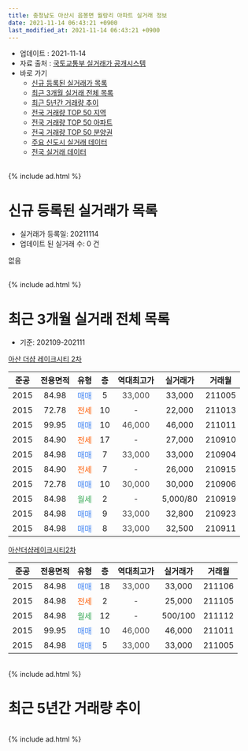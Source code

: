 ```yaml
---
title: 충청남도 아산시 음봉면 월랑리 아파트 실거래 정보
date: 2021-11-14 06:43:21 +0900
last_modified_at: 2021-11-14 06:43:21 +0900
---
```


* 업데이트 : 2021-11-14
* 자료 출처 : [국토교통부 실거래가 공개시스템](http://rt.molit.go.kr)
* 바로 가기
    * [신규 등록된 실거래가 목록](#신규-등록된-실거래가-목록)
    * [최근 3개월 실거래 전체 목록](#최근-3개월-실거래-전체-목록)
    * [최근 5년간 거래량 추이](#최근-5년간-거래량-추이)
    * [전국 거래량 TOP 50 지역](https://inasie.github.io/apt-trade-info/최근-3개월-전국에서-가장-거래가-많이-발생한-지역)
    * [전국 거래량 TOP 50 아파트](https://inasie.github.io/apt-trade-info/최근-3개월-전국에서-가장-거래가-많이-발생한-아파트)
    * [전국 거래량 TOP 50 분양권](https://inasie.github.io/apt-trade-info/최근-3개월-전국에서-가장-거래가-많이-발생한-분양권)
    * [주요 신도시 실거래 데이터](https://inasie.github.io/apt-trade-info/주요-신도시)
    * [전국 실거래 데이터](https://inasie.github.io/apt-trade-info/전국)
<br>
{% include ad.html %}
<br>

# 신규 등록된 실거래가 목록
* 실거래가 등록일: 20211114
* 업데이트 된 실거래 수: 0 건

없음

<br>
{% include ad.html %}
<br>

# 최근 3개월 실거래 전체 목록
* 기준: 202109-202111


[아산 더샵 레이크시티 2차](https://search.naver.com/search.naver?query=%EC%B6%A9%EC%B2%AD%EB%82%A8%EB%8F%84+%EC%95%84%EC%82%B0%EC%8B%9C+%EC%9D%8C%EB%B4%89%EB%A9%B4+%EC%9B%94%EB%9E%91%EB%A6%AC+%EC%95%84%EC%82%B0+%EB%8D%94%EC%83%B5+%EB%A0%88%EC%9D%B4%ED%81%AC%EC%8B%9C%ED%8B%B0+2%EC%B0%A8)

|준공|전용면적|유형|층|역대최고가|실거래가|거래월|
|:---:|:---:|:---:|:---:|:---:|:---:|:---:|
|2015|84.98|<span style="color:#4285f3">매매</span>|5|<span style="color:#444444">33,000</span>|33,000|211005|
|2015|72.78|<span style="color:#ff5a00">전세</span>|10|<span style="color:#444444">-</span>|22,000|211013|
|2015|99.95|<span style="color:#4285f3">매매</span>|10|<span style="color:#444444">46,000</span>|46,000|211011|
|2015|84.90|<span style="color:#ff5a00">전세</span>|17|<span style="color:#444444">-</span>|27,000|210910|
|2015|84.98|<span style="color:#4285f3">매매</span>|7|<span style="color:#444444">33,000</span>|33,000|210904|
|2015|84.90|<span style="color:#ff5a00">전세</span>|7|<span style="color:#444444">-</span>|26,000|210915|
|2015|72.78|<span style="color:#4285f3">매매</span>|10|<span style="color:#444444">30,000</span>|30,000|210906|
|2015|84.98|<span style="color:#34a853">월세</span>|2|<span style="color:#444444">-</span>|5,000/80|210919|
|2015|84.98|<span style="color:#4285f3">매매</span>|9|<span style="color:#444444">33,000</span>|32,800|210923|
|2015|84.98|<span style="color:#4285f3">매매</span>|8|<span style="color:#444444">33,000</span>|32,500|210911|

[아산더샵레이크시티2차](https://search.naver.com/search.naver?query=%EC%B6%A9%EC%B2%AD%EB%82%A8%EB%8F%84+%EC%95%84%EC%82%B0%EC%8B%9C+%EC%9D%8C%EB%B4%89%EB%A9%B4+%EC%9B%94%EB%9E%91%EB%A6%AC+%EC%95%84%EC%82%B0%EB%8D%94%EC%83%B5%EB%A0%88%EC%9D%B4%ED%81%AC%EC%8B%9C%ED%8B%B02%EC%B0%A8)

|준공|전용면적|유형|층|역대최고가|실거래가|거래월|
|:---:|:---:|:---:|:---:|:---:|:---:|:---:|
|2015|84.98|<span style="color:#4285f3">매매</span>|18|<span style="color:#444444">33,000</span>|33,000|211106|
|2015|84.98|<span style="color:#ff5a00">전세</span>|2|<span style="color:#444444">-</span>|25,000|211105|
|2015|84.98|<span style="color:#34a853">월세</span>|12|<span style="color:#444444">-</span>|500/100|211112|
|2015|99.95|<span style="color:#4285f3">매매</span>|10|<span style="color:#444444">46,000</span>|46,000|211011|
|2015|84.98|<span style="color:#4285f3">매매</span>|5|<span style="color:#444444">33,000</span>|33,000|211005|


<br>
{% include ad.html %}
<br>

# 최근 5년간 거래량 추이


<div style="width:100%;">
    <canvas id="deal_progress" height="200"></canvas>
</div>

<script>
new Chart(document.getElementById("deal_progress"), {
    type: 'line',
    data: {
        labels: ['201611','201612','201701','201702','201703','201704','201705','201706','201707','201708','201709','201710','201711','201712','201801','201802','201803','201804','201805','201806','201807','201808','201809','201810','201811','201812','201901','201902','201903','201904','201905','201906','201907','201908','201909','201910','201911','201912','202001','202002','202003','202004','202005','202006','202007','202008','202009','202010','202011','202012','202101','202102','202103','202104','202105','202106','202107','202108','202109','202110','202111'],
        datasets: [{
            label: '매매',
            pointRadius: 1,
            data: [2, 3, 0, 0, 0, 6, 3, 2, 3, 1, 1, 5, 3, 2, 0, 1, 1, 0, 0, 1, 1, 0, 0, 1, 1, 1, 1, 0, 4, 3, 4, 2, 3, 3, 5, 7, 15, 19, 8, 11, 3, 7, 10, 12, 14, 1, 4, 5, 7, 22, 7, 2, 11, 0, 16, 5, 4, 4, 4, 4, 1],
            borderColor: "rgba(255, 201, 14, 1)",
            backgroundColor: "rgba(255, 201, 14, 0.5)",
            fill: false,
            lineTension: 0
        },{
            label: '전월세',
            pointRadius: 1,
            data: [0, 2, 1, 3, 5, 1, 2, 1, 0, 1, 0, 1, 2, 1, 5, 2, 2, 4, 2, 2, 2, 1, 4, 1, 0, 2, 4, 3, 2, 1, 0, 3, 3, 1, 2, 1, 1, 7, 7, 3, 3, 1, 3, 2, 11, 2, 2, 1, 2, 7, 6, 1, 5, 5, 3, 4, 1, 3, 3, 1, 2],
            borderColor: "rgba(0, 141, 185, 1)",
            backgroundColor: "rgba(0, 141, 185, 0.5)",
            fill: false,
            lineTension: 0
        }
        ]
    },
    options: {
        responsive: true,
        title: {
            display: false
        },
        tooltips: {
            mode: 'index',
            intersect: false
        },
        hover: {
            mode: 'nearest',
            intersect: true
        },
        scales: {
            xAxes: [{
                display: true,
                scaleLabel: {
                    display: true,
                    labelString: '년/월'
                }
            }],
            yAxes: [{
                display: true,
                ticks: {
                    suggestedMin: 0,
                },
                scaleLabel: {
                    display: true,
                    labelString: '실거래 수'
                }
            }]
        }
    }
});

</script>


<br>
{% include ad.html %}
<br>

